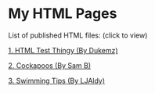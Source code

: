 # My HTML Pages
List of published HTML files: (click to view)

[1. HTML Test Thingy (By Dukemz)](https://dukemz.github.io/HTML-Pages/test-thingy)

[2. Cockapoos (By Sam B)](https://dukemz.github.io/HTML-Pages/Cockapoos)

[3. Swimming Tips (By LJAldy)](https://dukemz.github.io/HTML-Pages/SwimmingTips)
